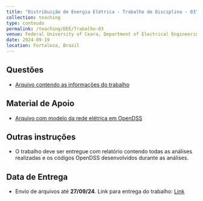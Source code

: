 ```yaml
---
title: "Distribuição de Energia Elétrica - Trabalho de Disciplina - 03"
collection: teaching
type: conteudo
permalink: /teaching/DEE/Trabalho-03
venue: Federal University of Ceara, Department of Electrical Engineering
date: 2024-09-19
location: Fortaleza, Brazil
---
```


## Questões
- [Arquivo contendo as informações do trabalho](https://drive.google.com/file/d/1cdy3lozGUS3a16LYSPPsaE1I1emfT1kP/view?usp=sharing)

## Material de Apoio
- [Arquivo com modelo da rede elétrica em OpenDSS](https://drive.google.com/file/d/1MRHyzqNnNjn6oYpYg000Ef-m09tY8HSk/view?usp=sharing)

## Outras instruções
- O trabalho deve ser entregue com relatório contendo todas as análises realizadas e os códigos OpenDSS desenvolvidos durante as análises.

## Data de Entrega
- Envio de arquivos até **27/09/24**.
Link para entrega do trabalho: [Link](https://forms.gle/hecWYTYqngNgRxdw9)
